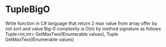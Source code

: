 # TupleBigO
Write function in C# language that return 2 max value from array offer by not sort and value Big-0 complexity is O(n) by method signature as follows
Tuple<int,int> GetMaxTwo(IEnumerable<int> values), Tuple GetMaxTwo(IEnumerable values)
